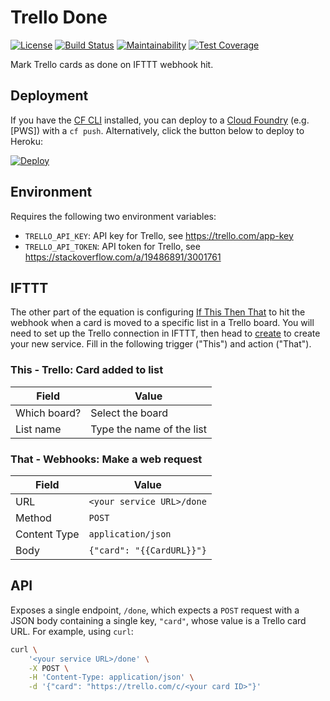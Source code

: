 # Trello Done

[![License](https://img.shields.io/github/license/textbook/fauxauth.svg)](https://github.com/textbook/fauxauth/blob/master/LICENSE)
[![Build Status](https://travis-ci.org/textbook/trello-done.svg?branch=master)](https://travis-ci.org/textbook/trello-done)
[![Maintainability](https://api.codeclimate.com/v1/badges/0b7cef1f215d4e35611e/maintainability)](https://codeclimate.com/github/textbook/trello-done/maintainability)
[![Test Coverage](https://api.codeclimate.com/v1/badges/0b7cef1f215d4e35611e/test_coverage)](https://codeclimate.com/github/textbook/trello-done/test_coverage)

Mark Trello cards as done on IFTTT webhook hit.

## Deployment

If you have the [CF CLI] installed, you can deploy to a [Cloud Foundry] (e.g.
[PWS]) with a `cf push`. Alternatively, click the button below to deploy to
Heroku:

[![Deploy](https://www.herokucdn.com/deploy/button.svg)](https://heroku.com/deploy?template=https://github.com/textbook/trello-done)

## Environment

Requires the following two environment variables:

  - `TRELLO_API_KEY`: API key for Trello, see https://trello.com/app-key
  - `TRELLO_API_TOKEN`: API token for Trello, see https://stackoverflow.com/a/19486891/3001761

## IFTTT

The other part of the equation is configuring [If This Then That] to hit the
webhook when a card is moved to a specific list in a Trello board. You will
need to set up the Trello connection in IFTTT, then head to [create] to create
your new service. Fill in the following trigger ("This") and action ("That").

### This - Trello: Card added to list

| Field        | Value                     |
| ------------ | ------------------------- |
| Which board? | Select the board          |
| List name    | Type the name of the list |

### That - Webhooks: Make a web request

| Field        | Value                     |
| ------------ | ------------------------- |
| URL          | `<your service URL>/done` |
| Method       | `POST`                    |
| Content Type | `application/json`        |
| Body         | `{"card": "{{CardURL}}"}` |

## API

Exposes a single endpoint, `/done`, which expects a `POST` request with a JSON
body containing a single key, `"card"`, whose value is a Trello card URL. For
example, using `curl`:

```bash
curl \
    '<your service URL>/done' \
    -X POST \
    -H 'Content-Type: application/json' \
    -d '{"card": "https://trello.com/c/<your card ID>"}'
```

[If This Then That]: https://ifttt.com
[CF CLI]: https://docs.cloudfoundry.org/cf-cli/
[Cloud Foundry]: https://www.cloudfoundry.org/
[create]: https://ifttt.com/create
